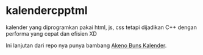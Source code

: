 # kalendercpptml
kalender yang diprogramkan pakai html, js, css tetapi dijadikan C++ dengan performa yang cepat dan efisien XD

Ini lanjutan dari repo nya punya bambang [Akeno Buns Kalender](https://github.com/gryzzlaycutzy121/Kalender-Indonesia).
